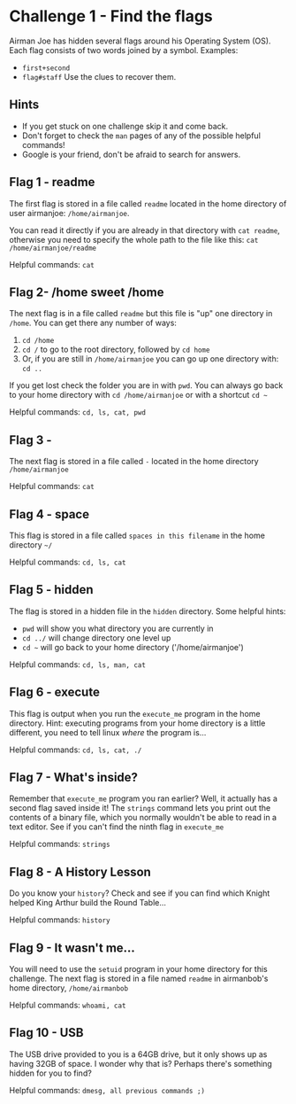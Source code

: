 # Challenge 1 - Find the flags

Airman Joe has hidden several flags around his Operating System (OS). Each flag consists of two
words joined by a symbol. Examples:

- `first+second`
- `flag#staff`
  Use the clues to recover them.

## Hints

- If you get stuck on one challenge skip it and come back.
- Don't forget to check the `man` pages of any of the possible helpful commands!
- Google is your friend, don't be afraid to search for answers.

## Flag 1 - readme

The first flag is stored in a file called `readme` located in the home
directory of user airmanjoe: `/home/airmanjoe`.

You can read it directly if you are already in that directory with `cat readme`,
otherwise you need to specify the whole path to the file like this:
`cat /home/airmanjoe/readme`

Helpful commands:
`cat`

## Flag 2- /home sweet /home

The next flag is in a file called `readme` but this file is "up" one directory in `/home`. You can get there any number of ways:

1. `cd /home`
2. `cd /` to go to the root directory, followed by `cd home`
3. Or, if you are still in `/home/airmanjoe` you can go up one directory with:
   `cd ..`

If you get lost check the folder you are in with `pwd`. You can always go back
to your home directory with `cd /home/airmanjoe` or with a shortcut `cd ~`

Helpful commands:
`cd, ls, cat, pwd`

## Flag 3 -

The next flag is stored in a file called `-` located in the home
directory `/home/airmanjoe`

Helpful commands:
`cat`

## Flag 4 - space

This flag is stored in a file called `spaces in this filename` in the home
directory `~/`

Helpful commands:
`cd, ls, cat`

## Flag 5 - hidden

The flag is stored in a hidden file in the `hidden` directory.
Some helpful hints:

- `pwd` will show you what directory you are currently in
- `cd ../` will change directory one level up
- `cd ~` will go back to your home directory ('/home/airmanjoe')

Helpful commands:
`cd, ls, man, cat`

## Flag 6 - execute

This flag is output when you run the `execute_me` program in the home directory.
Hint: executing programs from your home directory is a little different, you
need to tell linux _where_ the program is...

Helpful commands:
`cd, ls, cat, ./`

## Flag 7 - What's inside?

Remember that `execute_me` program you ran earlier? Well, it actually has a second flag saved inside it! The `strings` command lets you print out the contents of a binary file, which you normally wouldn't be able to read in a text editor. See if you can't find the ninth flag in `execute_me`

Helpful commands:
`strings`

## Flag 8 - A History Lesson

Do you know your `history`? Check and see if you can find which Knight helped King
Arthur build the Round Table...

Helpful commands:
`history`

## Flag 9 - It wasn't me...

You will need to use the `setuid` program in your home directory for this challenge.
The next flag is stored in a file named `readme` in airmanbob's home directory, `/home/airmanbob`

Helpful commands:
`whoami, cat`

## Flag 10 - USB

The USB drive provided to you is a 64GB drive, but it only shows up as having 32GB of space. I wonder why that is? Perhaps there's something hidden for you to find?

Helpful commands:
`dmesg, all previous commands ;)`
